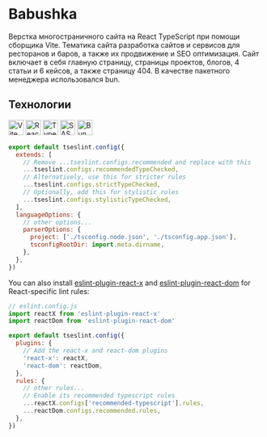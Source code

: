 # Babushka

Верстка многостраничного сайта на React TypeScript при помощи сборщика Vite. Тематика сайта разработка сайтов и сервисов для ресторанов и баров, а также их продвижение и SEO оптимизация. Сайт включает в себя главную страницу, страницы проектов, блогов, 4 статьи и 6 кейсов, а также страницу 404. 
В качестве пакетного менеджера использовался bun.

## Технологии

<div id="steck">
	<img src="https://cdn.jsdelivr.net/gh/devicons/devicon@latest/icons/vitejs/vitejs-original.svg" width="30" height="30" alt="Vite" />
	<img src="https://cdn.jsdelivr.net/gh/devicons/devicon@latest/icons/react/react-original-wordmark.svg" width="30" height="30" alt="React"/>
  <img src="https://cdn.jsdelivr.net/gh/devicons/devicon@latest/icons/typescript/typescript-original.svg" width="30" height="30" alt="Type Script"/>
	<img src="https://cdn.jsdelivr.net/gh/devicons/devicon@latest/icons/sass/sass-original.svg" width="30" height="30" alt="SASS SCSS"/>
	<img src="https://cdn.jsdelivr.net/gh/devicons/devicon@latest/icons/bun/bun-original.svg" width="30" height="30" alt="Bun"/>
</div>

```js
export default tseslint.config({
  extends: [
    // Remove ...tseslint.configs.recommended and replace with this
    ...tseslint.configs.recommendedTypeChecked,
    // Alternatively, use this for stricter rules
    ...tseslint.configs.strictTypeChecked,
    // Optionally, add this for stylistic rules
    ...tseslint.configs.stylisticTypeChecked,
  ],
  languageOptions: {
    // other options...
    parserOptions: {
      project: ['./tsconfig.node.json', './tsconfig.app.json'],
      tsconfigRootDir: import.meta.dirname,
    },
  },
})
```

You can also install [eslint-plugin-react-x](https://github.com/Rel1cx/eslint-react/tree/main/packages/plugins/eslint-plugin-react-x) and [eslint-plugin-react-dom](https://github.com/Rel1cx/eslint-react/tree/main/packages/plugins/eslint-plugin-react-dom) for React-specific lint rules:

```js
// eslint.config.js
import reactX from 'eslint-plugin-react-x'
import reactDom from 'eslint-plugin-react-dom'

export default tseslint.config({
  plugins: {
    // Add the react-x and react-dom plugins
    'react-x': reactX,
    'react-dom': reactDom,
  },
  rules: {
    // other rules...
    // Enable its recommended typescript rules
    ...reactX.configs['recommended-typescript'].rules,
    ...reactDom.configs.recommended.rules,
  },
})
```
